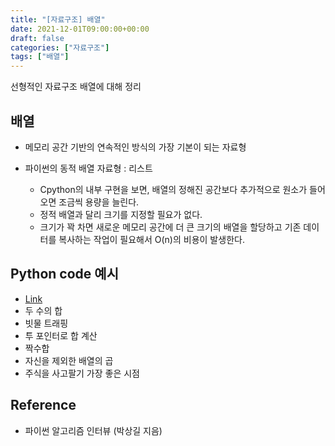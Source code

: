 ```yaml
---
title: "[자료구조] 배열"
date: 2021-12-01T09:00:00+00:00
draft: false
categories: ["자료구조"]
tags: ["배열"]
---
```


선형적인 자료구조 배열에 대해 정리

<!--more-->

## 배열

- 메모리 공간 기반의 연속적인 방식의 가장 기본이 되는 자료형

- 파이썬의 동적 배열 자료형 : 리스트
  - Cpython의 내부 구현을 보면, 배열의 정해진 공간보다 추가적으로 원소가 들어오면 조금씩 용량을 늘린다.
  - 정적 배열과 달리 크기를 지정할 필요가 없다.
  - 크기가 꽉 차면 새로운 메모리 공간에 더 큰 크기의 배열을 할당하고 기존 데이터를 복사하는 작업이 필요해서 O(n)의 비용이 발생한다.

## Python code 예시
  - [Link](https://github.com/minsoo9506/DS-AL-study)
  - 두 수의 합
  - 빗물 트래핑
  - 투 포인터로 합 계산
  - 짝수합
  - 자신을 제외한 배열의 곱
  - 주식을 사고팔기 가장 좋은 시점

## Reference
- 파이썬 알고리즘 인터뷰 (박상길 지음)
